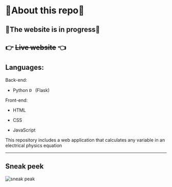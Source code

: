 # 🚨**About this repo**🚨

## 🚧The website is in progress🚧

## 👉 ~~**Live website**~~ 👈

## Languages: 
Back-end:

* Python <img src="https://upload.wikimedia.org/wikipedia/commons/thumb/c/c3/Python-logo-notext.svg/768px-Python-logo-notext.svg.png" alt="python_logo" width="15"/> (Flask)

Front-end:
* HTML <img src="https://cdn.pixabay.com/photo/2017/08/05/11/16/logo-2582748_1280.png" width="14"/>
* CSS <img src="https://cdn.pixabay.com/photo/2017/08/05/11/16/logo-2582747_960_720.png" width="14">

* JavaScript <img src="https://upload.wikimedia.org/wikipedia/commons/thumb/9/99/Unofficial_JavaScript_logo_2.svg/480px-Unofficial_JavaScript_logo_2.svg.png" width="14">

This repository includes a web application that calculates any variable in an electrical physics equation
***
## Sneak peek
![sneak peak](sneak_peek.gif)